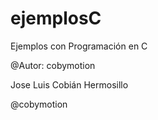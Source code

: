 ejemplosC
=========

Ejemplos con Programación en C

@Autor: cobymotion 

Jose Luis Cobián Hermosillo 

@cobymotion
